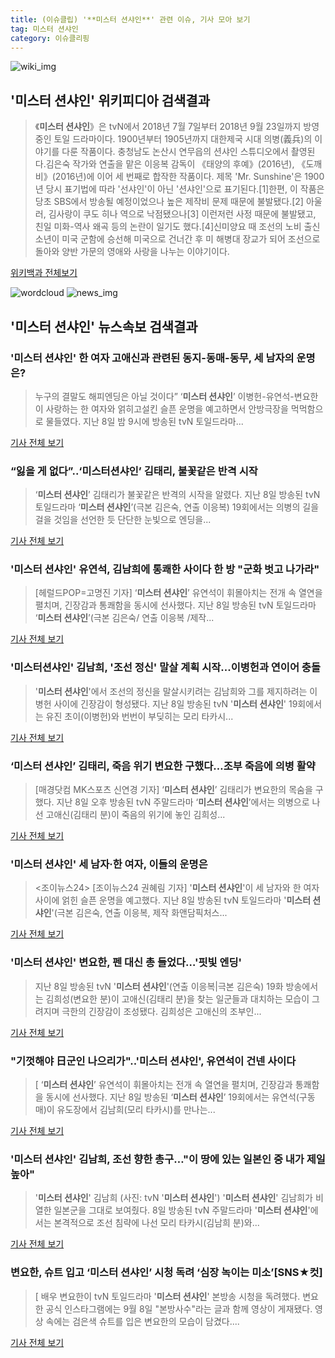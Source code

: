 ```yaml
---
title: (이슈클립) '**미스터 션샤인**' 관련 이슈, 기사 모아 보기
tag: 미스터 션샤인
category: 이슈클리핑
---
```

![wiki_img](https://user-images.githubusercontent.com/42597476/44503234-41136a80-a6d0-11e8-9071-6fc6418eafe4.png)
## **'**미스터 션샤인**'** 위키피디아 검색결과
>《**미스터 션샤인**》은 tvN에서 2018년 7월 7일부터 2018년 9월 23일까지 방영중인 토일 드라마이다. 1900년부터 1905년까지 대한제국 시대 의병(義兵)의 이야기를 다룬 작품이다. 충청남도 논산시 연무읍의 션샤인 스튜디오에서 촬영된다.김은숙 작가와 연출을 맡은 이응복 감독이 《태양의 후예》(2016년), 《도깨비》(2016년)에 이어 세 번째로 합작한 작품이다. 제목 'Mr. Sunshine'은 1900년 당시 표기법에 따라 '선샤인'이 아닌 '션샤인'으로 표기된다.[1]한편, 이 작품은 당초 SBS에서 방송될 예정이었으나 높은 제작비 문제 때문에 불발됐다.[2] 아울러, 김사랑이 쿠도 히나 역으로 낙점됐으나[3] 이런저런 사정 때문에 불발됐고, 친일 미화-역사 왜곡 등의 논란이 일기도 했다.[4]신미양요 때 조선의 노비 출신 소년이 미국 군함에 승선해 미국으로 건너간 후 미 해병대 장교가 되어 조선으로 돌아와 양반 가문의 영애와 사랑을 나누는 이야기이다.

<a href="https://ko.wikipedia.org/wiki/미스터 션샤인" target="_blank">위키백과 전체보기</a>

![wordcloud](https://s3.ap-northeast-2.amazonaws.com/lyrics101-wordcloud/2018-09-09-1536456950.png)
![news_img](https://user-images.githubusercontent.com/42597476/44507050-1206f400-a6e4-11e8-8d98-7ffbfebb353f.png)
## **'**미스터 션샤인**'** 뉴스속보 검색결과
### '**미스터 션샤인**' 한 여자 고애신과 관련된 동지-동매-동무, 세 남자의 운명은?

>누구의 결말도 해피엔딩은 아닐 것이다” ‘**미스터 션샤인**’ 이병헌-유연석-변요한이 사랑하는 한 여자와 얽히고설킨 슬픈 운명을 예고하면서 안방극장을 먹먹함으로 물들였다. 지난 8일 밤 9시에 방송된 tvN 토일드라마...

<a href="http://www.mydaily.co.kr/new_yk/html/read.php?newsid=201809090707322653&ext=na" target="_blank">기사 전체 보기</a>

### “잃을 게 없다”..‘미스터션샤인’ 김태리, 불꽃같은 반격 시작

>‘**미스터 션샤인**’ 김태리가 불꽃같은 반격의 시작을 알렸다. 지난 8일 방송된 tvN 토일드라마 ‘**미스터 션샤인**’(극본 김은숙, 연출 이응복) 19회에서는 의병의 길을 걸을 것임을 선언한 듯 단단한 눈빛으로 엔딩을...

<a href="http://www.osen.co.kr/article/G1110985630" target="_blank">기사 전체 보기</a>

### '**미스터 션샤인**' 유연석, 김남희에 통쾌한 사이다 한 방 "군화 벗고 나가라"

>[헤럴드POP=고명진 기자] ‘**미스터 션샤인**’ 유연석이 휘몰아치는 전개 속 열연을 펼치며, 긴장감과 통쾌함을 동시에 선사했다. 지난 8일 방송된 tvN 토일드라마 ‘**미스터 션샤인**’(극본 김은숙/ 연출 이응복 /제작...

<a href="http://biz.heraldcorp.com/view.php?ud=201809090816388700478_1" target="_blank">기사 전체 보기</a>

### '미스터션샤인' 김남희, '조선 정신' 말살 계획 시작...이병헌과 연이어 충돌

>'**미스터 션샤인**'에서 조선의 정신을 말살시키려는 김남희와 그를 제지하려는 이병헌 사이에 긴장감이 형성됐다. 지난 8일 방송된 tvN '**미스터 션샤인**' 19회에서는 유진 초이(이병헌)와 번번이 부딪히는 모리 타카시...

<a href="http://enews24.tving.com/news/article.asp?nsID=1300732" target="_blank">기사 전체 보기</a>

### ‘**미스터 션샤인**’ 김태리, 죽음 위기 변요한 구했다…조부 죽음에 의병 활약

>[매경닷컴 MK스포츠 신연경 기자] ‘**미스터 션샤인**’ 김태리가 변요한의 목숨을 구했다. 지난 8일 오후 방송된 tvN 주말드라마 ‘**미스터 션샤인**’에서는 의병으로 나선 고애신(김태리 분)이 죽음의 위기에 놓인 김희성...

<a href="http://sports.mk.co.kr/view.php?year=2018&no=567286" target="_blank">기사 전체 보기</a>

### '**미스터 션샤인**' 세 남자·한 여자, 이들의 운명은

><조이뉴스24> [조이뉴스24 권혜림 기자] '**미스터 션샤인**'이 세 남자와 한 여자 사이에 얽힌 슬픈 운명을 예고했다. 지난 8일 방송된 tvN 토일드라마 '**미스터 션샤인**'(극본 김은숙, 연출 이응복, 제작 화앤담픽처스...

<a href="http://joynews.inews24.com/php/news_view.php?g_menu=700210&g_serial=1124360&rrf=nv" target="_blank">기사 전체 보기</a>

### '**미스터 션샤인**' 변요한, 펜 대신 총 들었다…'핏빛 엔딩'

>지난 8일 방송된 tvN '**미스터 션샤인**'(연출 이응복|극본 김은숙) 19화 방송에서는 김희성(변요한 분)이 고애신(김태리 분)을 찾는 일군들과 대치하는 모습이 그려지며 극한의 긴장감이 조성됐다. 김희성은 고애신의 조부인...

<a href="http://sports.chosun.com/news/ntype.htm?id=201809100100069930005519&servicedate=20180909" target="_blank">기사 전체 보기</a>

### "기껏해야 日군인 나으리가"..'**미스터 션샤인**', 유연석이 건넨 사이다

>[ ‘**미스터 션샤인**’ 유연석이 휘몰아치는 전개 속 열연을 펼치며, 긴장감과 통쾌함을 동시에 선사했다. 지난 8일 방송된 ‘**미스터 션샤인**’ 19회에서는 유연석(구동매)이 유도장에서 김남희(모리 타카시)를 만나는...

<a href="http://isplus.live.joins.com/news/article/aid.asp?aid=22545967" target="_blank">기사 전체 보기</a>

### '**미스터 션샤인**' 김남희, 조선 향한 총구…"이 땅에 있는 일본인 중 내가 제일 높아"

>'**미스터 션샤인**' 김남희 (사진: tvN '**미스터 션샤인**') '**미스터 션샤인**' 김남희가 비열한 일본군을 그대로 보여줬다. 8일 방송된 tvN 주말드라마 '**미스터 션샤인**'에서는 본격적으로 조선 침략에 나선 모리 타카시(김남희 분)와...

<a href="http://www.honam.co.kr/read.php3?aid=1536456171564696215" target="_blank">기사 전체 보기</a>

### 변요한, 슈트 입고 ‘**미스터 션샤인**’ 시청 독려 ‘심장 녹이는 미소’[SNS★컷]

>[ 배우 변요한이 tvN 토일드라마 '**미스터 션샤인**' 본방송 시청을 독려했다. 변요한 공식 인스타그램에는 9월 8일 "본방사수"라는 글과 함께 영상이 게재됐다. 영상 속에는 검은색 슈트를 입은 변요한의 모습이 담겼다....

<a href="http://www.newsen.com/news_view.php?uid=201809090911211110" target="_blank">기사 전체 보기</a>


